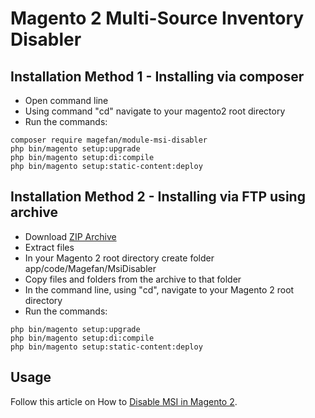 # Magento 2 Multi-Source Inventory Disabler

## Installation Method 1 - Installing via composer
  * Open command line
  * Using command "cd" navigate to your magento2 root directory
  * Run the commands:
  
```
composer require magefan/module-msi-disabler
php bin/magento setup:upgrade
php bin/magento setup:di:compile
php bin/magento setup:static-content:deploy
```

## Installation Method 2 - Installing via FTP using archive
  * Download [ZIP Archive](https://github.com/magefan/module-msi-disabler/archive/main.zip)
  * Extract files
  * In your Magento 2 root directory create folder app/code/Magefan/MsiDisabler
  * Copy files and folders from the archive to that folder
  * In the command line, using "cd", navigate to your Magento 2 root directory
  * Run the commands:
```
php bin/magento setup:upgrade
php bin/magento setup:di:compile
php bin/magento setup:static-content:deploy
```
## Usage

Follow this article on How to [Disable MSI in Magento 2](https://magefan.com/blog/how-to-disable-msi-in-magento-2).
